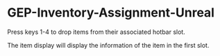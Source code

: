 # GEP-Inventory-Assignment-Unreal

Press keys 1-4 to drop items from their associated hotbar slot.

The item display will display the information of the item in the first slot.
